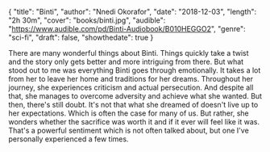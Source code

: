 {
  "title": "Binti",
  "author": "Nnedi Okorafor",
  "date": "2018-12-03",
  "length": "2h 30m",
  "cover": "books/binti.jpg",
  "audible": "https://www.audible.com/pd/Binti-Audiobook/B010HEGGO2",
  "genre": "sci-fi",
  "draft": false,
  "showthedate": true
}

There are many wonderful things about Binti. Things quickly take a twist and the story only gets better and more intriguing from there. But what stood out to me was everything Binti goes through emotionally. It takes a lot from her to leave her home and traditions for her dreams. Throughout her journey, she experiences criticism and actual persecution. And despite all that, she manages to overcome adversity and achieve what she wanted. But then, there's still doubt. It's not that what she dreamed of doesn't live up to her expectations. Which is often the case for many of us. But rather, she wonders whether the sacrifice was worth it and if it ever will feel like it was. That's a powerful sentiment which is not often talked about, but one I've personally experienced a few times.